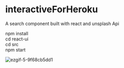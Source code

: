 # interactiveForHeroku

A search component built with react and unsplash Api <br>

npm install <br>
cd react-ui <br>
cd src <br>
npm start <br>

![ezgif-5-9f68cb5dd1](https://user-images.githubusercontent.com/11238271/41480286-f89ce4b2-709b-11e8-9c7e-a0a44879e1f5.gif)

